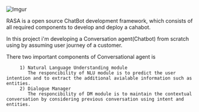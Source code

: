 ![Imgur](https://i.imgur.com/OTF8YaPm.png?1)

RASA is a open source ChatBot development framework, which consists of all required components to develop and deploy a cahabot. 

In this project i'm developing a Conversation agent(Chatbot) from scratch using by assuming user journey of a customer.

There two important components of Conversational agent is 
       
         1) Natural Language Understanding module
            The responcibility of NLU module is to predict the user intention and to extract the additional avialable information such as entities.
         2) Dialogue Manager
            The responcibility of DM module is to maintain the contextual conversation by considering previous conversation using intent and entities. 

